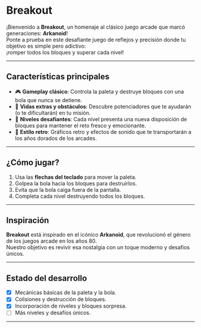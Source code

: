 # **Breakout**

¡Bienvenido a **Breakout**, un homenaje al clásico juego arcade que marcó generaciones: **Arkanoid**!  
Ponte a prueba en este desafiante juego de reflejos y precisión donde tu objetivo es simple pero adictivo:  
¡romper todos los bloques y superar cada nivel!

---

## **Características principales**
- 🎮 **Gameplay clásico**: Controla la paleta y destruye bloques con una bola que nunca se detiene.
- 🌟 **Vidas extras y obstáculos**: Descubre potenciadores que te ayudarán (o te dificultarán) en tu misión.
- 🧱 **Niveles desafiantes**: Cada nivel presenta una nueva disposición de bloques para mantener el reto fresco y emocionante.
- 🚀 **Estilo retro**: Gráficos retro y efectos de sonido que te transportarán a los años dorados de los arcades.

---

## **¿Cómo jugar?**
1. Usa las **flechas del teclado** para mover la paleta.
2. Golpea la bola hacia los bloques para destruirlos.
3. Evita que la bola caiga fuera de la pantalla.
4. Completa cada nivel destruyendo todos los bloques.

---

## **Inspiración**
**Breakout** está inspirado en el icónico **Arkanoid**, que revolucionó el género de los juegos arcade en los años 80.  
Nuestro objetivo es revivir esa nostalgia con un toque moderno y desafíos únicos.

---

## **Estado del desarrollo**
- [x] Mecánicas básicas de la paleta y la bola.
- [x] Colisiones y destrucción de bloques.
- [x] Incorporación de niveles y bloques sorpresa.
- [ ] Más niveles y desafíos únicos.

---

